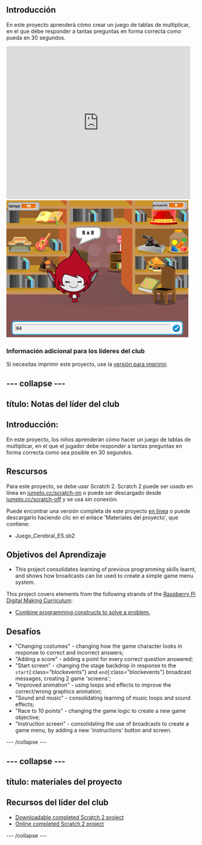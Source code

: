 ## Introducción

En este proyecto aprenderá cómo crear un juego de tablas de multiplicar, en el que debe responder a tantas preguntas en forma correcta como pueda en 30 segundos.

<div class="scratch-preview">
  <iframe allowtransparency="true" width="485" height="402" src="https://scratch.mit.edu/projects/embed/42225768/?autostart=false" frameborder="0"></iframe>
  <img src="images/brain-final.png">
</div>

### Información adicional para los líderes del club

Si necesitas imprimir este proyecto, use la [versión para imprimir](https://projects.raspberrypi.org/en/projects/brain-game/print).

## \--- collapse \---

## título: Notas del líder del club

## Introducción:

En este proyecto, los niños aprenderán cómo hacer un juego de tablas de multiplicar, en el que el jugador debe responder a tantas preguntas en forma correcta como sea posible en 30 segundos.

## Rescursos

Para este proyecto, se debe usar Scratch 2. Scratch 2 puede ser usado en línea en [jumpto.cc/scratch-on](http://jumpto.cc/scratch-on) o puede ser descargado desde [jumpto.cc/scratch-off](http://jumpto.cc/scratch-off) y se usa sin conexión.

Puede encontrar una versión completa de este proyecto [en línea](http://scratch.mit.edu/projects/42225768/#editor) o puede descargarlo haciendo clic en el enlace 'Materiales del proyecto', que contiene:

* Juego_Cerebral_ES.sb2

## Objetivos del Aprendizaje

* This project consolidates learning of previous programming skills learnt, and shows how broadcasts can be used to create a simple game menu system.

This project covers elements from the following strands of the [Raspberry Pi Digital Making Curriculum](http://rpf.io/curriculum):

* [Combine programming constructs to solve a problem.](https://www.raspberrypi.org/curriculum/programming/builder)

## Desafíos

* "Changing costumes" - changing how the game character looks in response to correct and incorrect answers;
* "Adding a score" - adding a point for every correct question answered;
* "Start screen" - changing the stage backdrop in response to the `start`{:class="blockevents"} and `end`{:class="blockevents"} broadcast messages, creating 2 game 'screens';
* "Improved animation" - using loops and effects to improve the correct/wrong graphics animation;
* "Sound and music" - consolidating learning of music loops and sound effects;
* "Race to 10 points" - changing the game logic to create a new game objective;
* "Instruction screen" - consolidating the use of broadcasts to create a game menu, by adding a new 'instructions' button and screen.

\--- /collapse \---

## \--- collapse \---

## título: materiales del proyecto

## Recursos del líder del club

* [Downloadable completed Scratch 2 project](resources/BrainGame.sb2)
* [Online completed Scratch 2 project](http://scratch.mit.edu/projects/42225768/#editor)

\--- /collapse \---